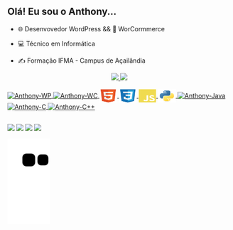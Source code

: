 ## Olá! Eu sou o Anthony...

- 🌐 Desenvovedor WordPress && 🛒 WorCormmerce

- 💻 Técnico em Informática

- ✍ Formação IFMA - Campus de Açailândia

<div align="center">
  <a href="https://github.com/anthonyKld">
  <img height="180em" src="https://github-readme-stats.vercel.app/api?username=anthonyKld&show_icons=true&theme=tokyonight&include_all_commits=true&count_private=true"/>
  <img height="180em" src="https://github-readme-stats.vercel.app/api/top-langs/?username=anthonyKld&layout=compact&langs_count=7&theme=tokyonight"/>
</div>
  
<div style="display: inline_block"><br>
  <img align="center" alt="Anthony-WP" height="30" width="40" src="https://cdn.jsdelivr.net/gh/devicons/devicon/icons/wordpress/wordpress-plain.svg" />
  <img align="center" alt="Anthony-WC" height="30" width="40" src="https://cdn.jsdelivr.net/gh/devicons/devicon/icons/woocommerce/woocommerce-plain-wordmark.svg" />
  <img align="center" alt="Anthony-HTML" height="30" width="40" src="https://raw.githubusercontent.com/devicons/devicon/master/icons/html5/html5-original.svg">
  <img align="center" alt="Anthony-CSS" height="30" width="40" src="https://raw.githubusercontent.com/devicons/devicon/master/icons/css3/css3-original.svg">
  <img align="center" alt="Anthony-Js" height="30" width="40" src="https://raw.githubusercontent.com/devicons/devicon/master/icons/javascript/javascript-plain.svg">
  <img align="center" alt="Anthony-Python" height="30" width="40" src="https://raw.githubusercontent.com/devicons/devicon/master/icons/python/python-original.svg">
  <img align="center" alt="Anthony-Java" height="30" width="40" src="https://cdn.jsdelivr.net/gh/devicons/devicon/icons/java/java-plain.svg" />
  <img align="center" alt="Anthony-C" height="30" width="40" src="https://cdn.jsdelivr.net/gh/devicons/devicon/icons/c/c-original.svg" />
  <img align="center" alt="Anthony-C++" height="30" width="40" src="https://cdn.jsdelivr.net/gh/devicons/devicon/icons/cplusplus/cplusplus-original.svg" />
</div>
  
  ##
  
<div> 
  <a href="https://anthonytecinf@gmail.com" target="_blank"><img src="https://img.shields.io/badge/Gmail-D14836?style=for-the-badge&logo=gmail&logoColor=white" target="_blank"></a>
   <a href="https://www.linkedin.com/in/anthonytecinf" target="_blank"><img src="https://img.shields.io/badge/LinkedIn-0077B5?style=for-the-badge&logo=linkedin&logoColor=white" target="_blank"></a>
  <a href="https://discord.com/channels/@me" target="_blank"><img src="https://img.shields.io/badge/Discord-7289DA?style=for-the-badge&logo=discord&logoColor=white" target="_blank"></a>
  <a href="https://www.instagram.com/anthony_kld/" target="_blank"><img src="https://img.shields.io/badge/-Instagram-%23E4405F?style=for-the-badge&logo=instagram&logoColor=white" target="_blank"></a>
  
  ![Snake animation](https://github.com/anthonyKld/anthonyKld/blob/output/github-contribution-grid-snake.svg)
</div>
